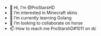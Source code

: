- 👋 Hi, I’m @ProStarsHD
- 👀 I’m interested in Minecraft skins
- 🌱 I’m currently learning Golang
- 💞️ I’m looking to collaborate on horse
- 📫 How to reach me ProStarshD#1011 on dc

<!---
ProStarsHD/ProStarsHD is a ✨ special ✨ repository because its `README.md` (this file) appears on your GitHub profile.
You can click the Preview link to take a look at your changes.
--->
